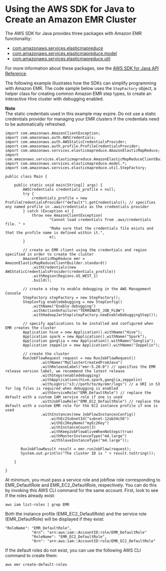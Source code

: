 # Using the AWS SDK for Java to Create an Amazon EMR Cluster<a name="calling-emr-with-java-sdk"></a>

The AWS SDK for Java provides three packages with Amazon EMR functionality:
+  [com\.amazonaws\.services\.elasticmapreduce](https://docs.aws.amazon.com/AWSJavaSDK/latest/javadoc/com/amazonaws/services/elasticmapreduce/package-summary.html) 
+  [com\.amazonaws\.services\.elasticmapreduce\.model](https://docs.aws.amazon.com/AWSJavaSDK/latest/javadoc/com/amazonaws/services/elasticmapreduce/model/package-summary.html) 
+  [com\.amazonaws\.services\.elasticmapreduce\.util](https://docs.aws.amazon.com/AWSJavaSDK/latest/javadoc/com/amazonaws/services/elasticmapreduce/util/package-summary.html) 

For more information about these packages, see the [AWS SDK for Java API Reference](https://docs.aws.amazon.com/AWSJavaSDK/latest/javadoc/)\.

 The following example illustrates how the SDKs can simplify programming with Amazon EMR\. The code sample below uses the `StepFactory` object, a helper class for creating common Amazon EMR step types, to create an interactive Hive cluster with debugging enabled\. 

**Note**  
The static credentials used in this example may expire\. Do not use a static credentials provider for managing your EMR clusters if the credentials need to be automatically refreshed\.

```
import com.amazonaws.AmazonClientException;
import com.amazonaws.auth.AWSCredentials;
import com.amazonaws.auth.AWSStaticCredentialsProvider;
import com.amazonaws.auth.profile.ProfileCredentialsProvider;
import com.amazonaws.services.elasticmapreduce.AmazonElasticMapReduce;
import com.amazonaws.services.elasticmapreduce.AmazonElasticMapReduceClientBuilder;
import com.amazonaws.services.elasticmapreduce.model.*;
import com.amazonaws.services.elasticmapreduce.util.StepFactory;

public class Main {

	public static void main(String[] args) {
		AWSCredentials credentials_profile = null;		
		try {
			credentials_profile = new ProfileCredentialsProvider("default").getCredentials(); // specifies any named profile in .aws/credentials as the credentials provider
        } catch (Exception e) {
            throw new AmazonClientException(
                    "Cannot load credentials from .aws/credentials file. " +
                    "Make sure that the credentials file exists and that the profile name is defined within it.",
                    e);
        }
		
		// create an EMR client using the credentials and region specified in order to create the cluster
		AmazonElasticMapReduce emr = AmazonElasticMapReduceClientBuilder.standard()
			.withCredentials(new AWSStaticCredentialsProvider(credentials_profile))
			.withRegion(Regions.US_WEST_1)
			.build();
        
        // create a step to enable debugging in the AWS Management Console
		StepFactory stepFactory = new StepFactory(); 
		StepConfig enabledebugging = new StepConfig()
   			.withName("Enable debugging")
   			.withActionOnFailure("TERMINATE_JOB_FLOW")
   			.withHadoopJarStep(stepFactory.newEnableDebuggingStep());
        
        // specify applications to be installed and configured when EMR creates the cluster
		Application hive = new Application().withName("Hive");
		Application spark = new Application().withName("Spark");
		Application ganglia = new Application().withName("Ganglia");
		Application zeppelin = new Application().withName("Zeppelin");
		
		// create the cluster
		RunJobFlowRequest request = new RunJobFlowRequest()
	       		.withName("MyClusterCreatedFromJava")
	       		.withReleaseLabel("emr-5.20.0") // specifies the EMR release version label, we recommend the latest release
	       		.withSteps(enabledebugging)
	       		.withApplications(hive,spark,ganglia,zeppelin)
	       		.withLogUri("s3://path/to/my/emr/logs") // a URI in S3 for log files is required when debugging is enabled
	       		.withServiceRole("EMR_DefaultRole") // replace the default with a custom IAM service role if one is used
	       		.withJobFlowRole("EMR_EC2_DefaultRole") // replace the default with a custom EMR role for the EC2 instance profile if one is used
	       		.withInstances(new JobFlowInstancesConfig()
	       	   		.withEc2SubnetId("subnet-12ab34c56")
	           		.withEc2KeyName("myEc2Key") 
	           		.withInstanceCount(3) 
	           		.withKeepJobFlowAliveWhenNoSteps(true)    
	           		.withMasterInstanceType("m4.large")
	           		.withSlaveInstanceType("m4.large"));

	   RunJobFlowResult result = emr.runJobFlow(request);  
	   System.out.println("The cluster ID is " + result.toString());

	}

}
```

At minimum, you must pass a service role and jobflow role corresponding to EMR\_DefaultRole and EMR\_EC2\_DefaultRole, respectively\. You can do this by invoking this AWS CLI command for the same account\. First, look to see if the roles already exist: 

```
aws iam list-roles | grep EMR
```

Both the instance profile \(EMR\_EC2\_DefaultRole\) and the service role \(EMR\_DefaultRole\) will be displayed if they exist: 

```
"RoleName": "EMR_DefaultRole", 
            "Arn": "arn:aws:iam::AccountID:role/EMR_DefaultRole"
            "RoleName": "EMR_EC2_DefaultRole", 
            "Arn": "arn:aws:iam::AccountID:role/EMR_EC2_DefaultRole"
```

If the default roles do not exist, you can use the following AWS CLI command to create them:

```
aws emr create-default-roles
```